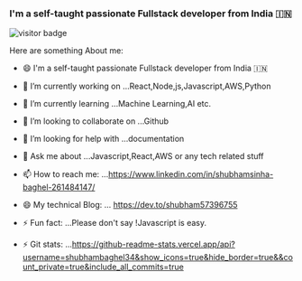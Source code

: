 

### I'm a self-taught passionate Fullstack developer from India 🇮🇳

![visitor badge](https://visitor-badge.glitch.me/badge?page_id=shubhambaghel34.visitor-badge)


Here are something About me:
- 😄 I'm a self-taught passionate Fullstack developer from India 🇮🇳
- 🔭 I’m currently working on ...React,Node,js,Javascript,AWS,Python
- 🌱 I’m currently learning ...Machine Learning,AI etc.
- 👯 I’m looking to collaborate on ...Github
- 🤔 I’m looking for help with ...documentation 
- 💬 Ask me about ...Javascript,React,AWS or any tech related stuff
- 📫 How to reach me: ...https://www.linkedin.com/in/shubhamsinha-baghel-261484147/            
- 😄 My technical Blog: ... https://dev.to/shubham57396755
- ⚡ Fun fact: ...Please don't say !Javascript is easy.

- ⚡ Git stats: ...https://github-readme-stats.vercel.app/api?username=shubhambaghel34&show_icons=true&hide_border=true&&count_private=true&include_all_commits=true




 
